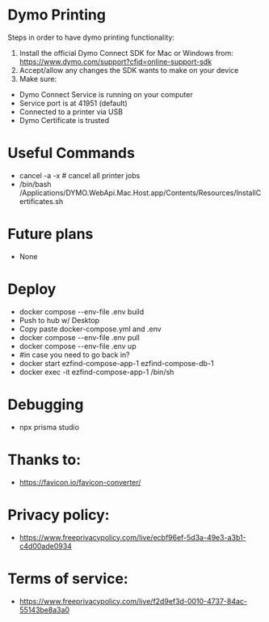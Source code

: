 # Dymo Printing

Steps in order to have dymo printing functionality:

1. Install the official Dymo Connect SDK for Mac or Windows from: https://www.dymo.com/support?cfid=online-support-sdk
2. Accept/allow any changes the SDK wants to make on your device
3. Make sure:

- Dymo Connect Service is running on your computer
- Service port is at 41951 (default)
- Connected to a printer via USB
- Dymo Certificate is trusted

# Useful Commands

- cancel -a -x # cancel all printer jobs
- /bin/bash /Applications/DYMO.WebApi.Mac.Host.app/Contents/Resources/InstallCertificates.sh

# Future plans

- None

# Deploy

- docker compose --env-file .env build
- Push to hub w/ Desktop
- Copy paste docker-compose.yml and .env
- docker compose --env-file .env pull
- docker compose --env-file .env up
- #in case you need to go back in?
- docker start ezfind-compose-app-1 ezfind-compose-db-1
- docker exec -it ezfind-compose-app-1 /bin/sh

# Debugging

- npx prisma studio

# Thanks to:

- https://favicon.io/favicon-converter/

# Privacy policy:

- https://www.freeprivacypolicy.com/live/ecbf96ef-5d3a-49e3-a3b1-c4d00ade0934

# Terms of service:

- https://www.freeprivacypolicy.com/live/f2d9ef3d-0010-4737-84ac-55143be8a3a0
